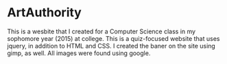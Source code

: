 # ArtAuthority

This is a wesbite that I created for a Computer Science class in my sophomore year (2015) at college. This is a quiz-focused website that uses jquery, in addition to HTML and CSS. I created the baner on the site using gimp, as well. All images were found using google. 

